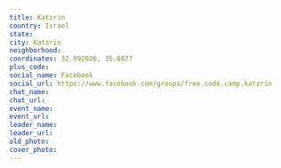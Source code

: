 ```yaml
---
title: Katzrin
country: Israel
state: 
city: Katzrin
neighborhood: 
coordinates: 32.992026, 35.6877
plus_code:
social_name: Facebook
social_url: https://www.facebook.com/groups/free.code.camp.katzrin
chat_name:
chat_url:
event_name:
event_url:
leader_name:
leader_url:
old_photo: 
cover_photo:
---
```

